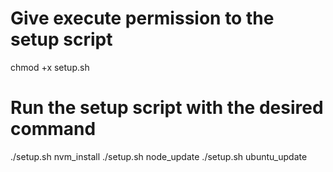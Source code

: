 # Give execute permission to the setup script

chmod +x setup.sh

# Run the setup script with the desired command

./setup.sh nvm_install
./setup.sh node_update
./setup.sh ubuntu_update